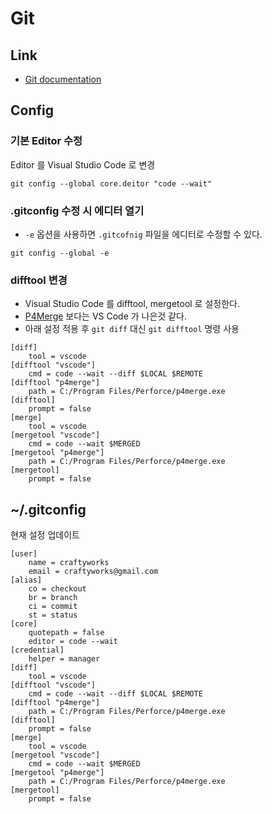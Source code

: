 # Git

## Link

* [Git documentation](https://git-scm.com/doc)

## Config

### 기본 Editor 수정

Editor 를 Visual Studio Code 로 변경

```shell
git config --global core.deitor "code --wait"
```

### .gitconfig 수정 시 에디터 열기

* ```-e``` 옵션을 사용하면 ```.gitcofnig``` 파일을 에디터로 수정할 수 있다.

```shell
git config --global -e
```
### difftool 변경

* Visual Studio Code 를 difftool, mergetool 로 설정한다.
* [P4Merge](https://www.perforce.com/products/helix-core-apps/merge-diff-tool-p4merge) 보다는 VS Code 가 나은것 같다.
* 아래 설정 적용 후 ```git diff``` 대신 ```git difftool``` 명령 사용

```shell
[diff]
	tool = vscode
[difftool "vscode"]
    cmd = code --wait --diff $LOCAL $REMOTE
[difftool "p4merge"]
	path = C:/Program Files/Perforce/p4merge.exe
[difftool]
	prompt = false
[merge]
	tool = vscode
[mergetool "vscode"]
	cmd = code --wait $MERGED
[mergetool "p4merge"]
	path = C:/Program Files/Perforce/p4merge.exe
[mergetool]
	prompt = false
```
## ~/.gitconfig

현재 설정 업데이트

```gitconfig
[user]
	name = craftyworks
	email = craftyworks@gmail.com
[alias]
	co = checkout
	br = branch
	ci = commit
	st = status
[core]
	quotepath = false
	editor = code --wait
[credential]
	helper = manager
[diff]
	tool = vscode
[difftool "vscode"]
    cmd = code --wait --diff $LOCAL $REMOTE
[difftool "p4merge"]
	path = C:/Program Files/Perforce/p4merge.exe
[difftool]
	prompt = false
[merge]
	tool = vscode
[mergetool "vscode"]
	cmd = code --wait $MERGED
[mergetool "p4merge"]
	path = C:/Program Files/Perforce/p4merge.exe
[mergetool]
	prompt = false
```
